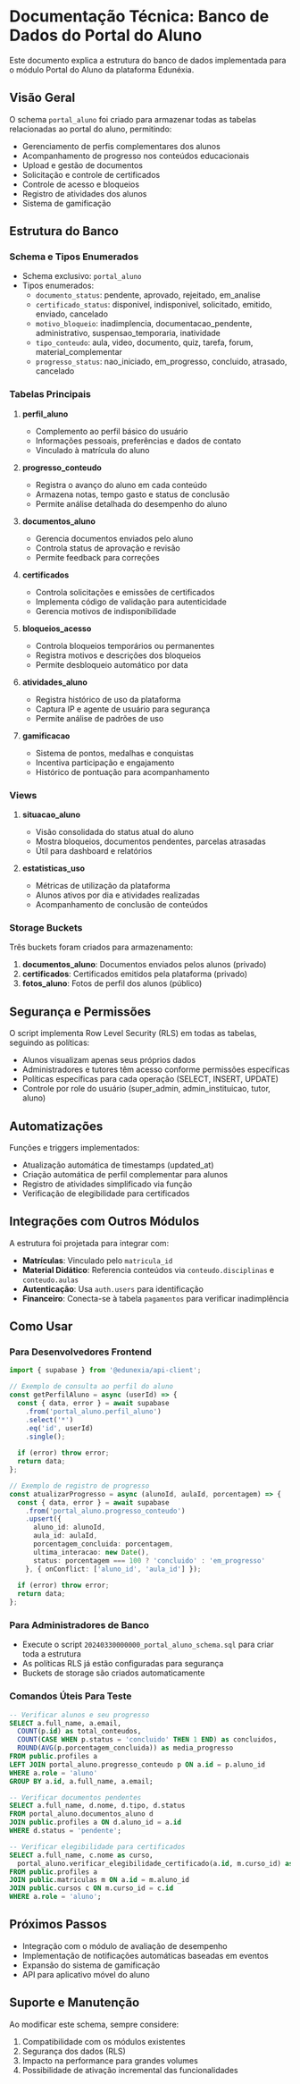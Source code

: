 <!-- cSpell:disable -->
# Documentação Técnica: Banco de Dados do Portal do Aluno

Este documento explica a estrutura do banco de dados implementada para o módulo Portal do Aluno da plataforma Edunéxia.

## Visão Geral

O schema `portal_aluno` foi criado para armazenar todas as tabelas relacionadas ao portal do aluno, permitindo:

- Gerenciamento de perfis complementares dos alunos
- Acompanhamento de progresso nos conteúdos educacionais
- Upload e gestão de documentos
- Solicitação e controle de certificados
- Controle de acesso e bloqueios
- Registro de atividades dos alunos
- Sistema de gamificação

## Estrutura do Banco

### Schema e Tipos Enumerados

- Schema exclusivo: `portal_aluno`
- Tipos enumerados:
  - `documento_status`: pendente, aprovado, rejeitado, em_analise
  - `certificado_status`: disponivel, indisponivel, solicitado, emitido, enviado, cancelado
  - `motivo_bloqueio`: inadimplencia, documentacao_pendente, administrativo, suspensao_temporaria, inatividade
  - `tipo_conteudo`: aula, video, documento, quiz, tarefa, forum, material_complementar
  - `progresso_status`: nao_iniciado, em_progresso, concluido, atrasado, cancelado

### Tabelas Principais

1. **perfil_aluno**
   - Complemento ao perfil básico do usuário
   - Informações pessoais, preferências e dados de contato
   - Vinculado à matrícula do aluno

2. **progresso_conteudo**
   - Registra o avanço do aluno em cada conteúdo
   - Armazena notas, tempo gasto e status de conclusão
   - Permite análise detalhada do desempenho do aluno

3. **documentos_aluno**
   - Gerencia documentos enviados pelo aluno
   - Controla status de aprovação e revisão
   - Permite feedback para correções

4. **certificados**
   - Controla solicitações e emissões de certificados
   - Implementa código de validação para autenticidade
   - Gerencia motivos de indisponibilidade

5. **bloqueios_acesso**
   - Controla bloqueios temporários ou permanentes
   - Registra motivos e descrições dos bloqueios
   - Permite desbloqueio automático por data

6. **atividades_aluno**
   - Registra histórico de uso da plataforma
   - Captura IP e agente de usuário para segurança
   - Permite análise de padrões de uso

7. **gamificacao**
   - Sistema de pontos, medalhas e conquistas
   - Incentiva participação e engajamento
   - Histórico de pontuação para acompanhamento

### Views

1. **situacao_aluno**
   - Visão consolidada do status atual do aluno
   - Mostra bloqueios, documentos pendentes, parcelas atrasadas
   - Útil para dashboard e relatórios

2. **estatisticas_uso**
   - Métricas de utilização da plataforma
   - Alunos ativos por dia e atividades realizadas
   - Acompanhamento de conclusão de conteúdos

### Storage Buckets

Três buckets foram criados para armazenamento:

1. **documentos_aluno**: Documentos enviados pelos alunos (privado)
2. **certificados**: Certificados emitidos pela plataforma (privado)
3. **fotos_aluno**: Fotos de perfil dos alunos (público)

## Segurança e Permissões

O script implementa Row Level Security (RLS) em todas as tabelas, seguindo as políticas:

- Alunos visualizam apenas seus próprios dados
- Administradores e tutores têm acesso conforme permissões específicas
- Políticas específicas para cada operação (SELECT, INSERT, UPDATE)
- Controle por role do usuário (super_admin, admin_instituicao, tutor, aluno)

## Automatizações

Funções e triggers implementados:

- Atualização automática de timestamps (updated_at)
- Criação automática de perfil complementar para alunos
- Registro de atividades simplificado via função
- Verificação de elegibilidade para certificados

## Integrações com Outros Módulos

A estrutura foi projetada para integrar com:

- **Matrículas**: Vinculado pelo `matricula_id`
- **Material Didático**: Referencia conteúdos via `conteudo.disciplinas` e `conteudo.aulas`
- **Autenticação**: Usa `auth.users` para identificação
- **Financeiro**: Conecta-se à tabela `pagamentos` para verificar inadimplência

## Como Usar

### Para Desenvolvedores Frontend

```typescript
import { supabase } from '@edunexia/api-client';

// Exemplo de consulta ao perfil do aluno
const getPerfilAluno = async (userId) => {
  const { data, error } = await supabase
    .from('portal_aluno.perfil_aluno')
    .select('*')
    .eq('id', userId)
    .single();
    
  if (error) throw error;
  return data;
};

// Exemplo de registro de progresso
const atualizarProgresso = async (alunoId, aulaId, porcentagem) => {
  const { data, error } = await supabase
    .from('portal_aluno.progresso_conteudo')
    .upsert({
      aluno_id: alunoId,
      aula_id: aulaId,
      porcentagem_concluida: porcentagem,
      ultima_interacao: new Date(),
      status: porcentagem === 100 ? 'concluido' : 'em_progresso'
    }, { onConflict: ['aluno_id', 'aula_id'] });
    
  if (error) throw error;
  return data;
};
```

### Para Administradores de Banco

- Execute o script `20240330000000_portal_aluno_schema.sql` para criar toda a estrutura
- As políticas RLS já estão configuradas para segurança
- Buckets de storage são criados automaticamente

### Comandos Úteis Para Teste

```sql
-- Verificar alunos e seu progresso
SELECT a.full_name, a.email, 
  COUNT(p.id) as total_conteudos,
  COUNT(CASE WHEN p.status = 'concluido' THEN 1 END) as concluidos,
  ROUND(AVG(p.porcentagem_concluida)) as media_progresso
FROM public.profiles a
LEFT JOIN portal_aluno.progresso_conteudo p ON a.id = p.aluno_id
WHERE a.role = 'aluno'
GROUP BY a.id, a.full_name, a.email;

-- Verificar documentos pendentes
SELECT a.full_name, d.nome, d.tipo, d.status
FROM portal_aluno.documentos_aluno d
JOIN public.profiles a ON d.aluno_id = a.id
WHERE d.status = 'pendente';

-- Verificar elegibilidade para certificados
SELECT a.full_name, c.nome as curso,
  portal_aluno.verificar_elegibilidade_certificado(a.id, m.curso_id) as elegivel
FROM public.profiles a
JOIN public.matriculas m ON a.id = m.aluno_id
JOIN public.cursos c ON m.curso_id = c.id
WHERE a.role = 'aluno';
```

## Próximos Passos

- Integração com o módulo de avaliação de desempenho
- Implementação de notificações automáticas baseadas em eventos
- Expansão do sistema de gamificação
- API para aplicativo móvel do aluno

## Suporte e Manutenção

Ao modificar este schema, sempre considere:

1. Compatibilidade com os módulos existentes
2. Segurança dos dados (RLS)
3. Impacto na performance para grandes volumes
4. Possibilidade de ativação incremental das funcionalidades 
